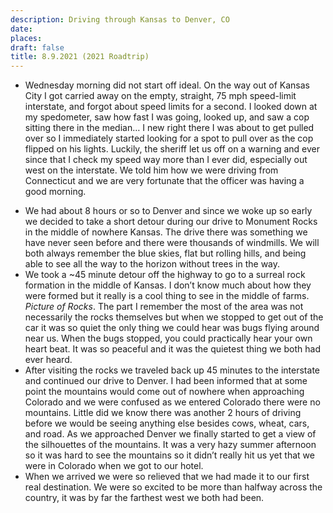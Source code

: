 ```yaml
---
description: Driving through Kansas to Denver, CO
date: 
places: 
draft: false
title: 8.9.2021 (2021 Roadtrip)
---
```

- Wednesday morning did not start off ideal. On the way out of Kansas City I got carried away on the empty, straight, 75 mph speed-limit interstate, and forgot about speed limits for a second. I looked down at my spedometer, saw how fast I was going, looked up, and saw a cop sitting there in the median… I new right there I was about to get pulled over so I immediately started looking for a spot to pull over as the cop flipped on his lights. Luckily, the sheriff let us off on a warning and ever since that I check my speed way more than I ever did, especially out west on the interstate. We told him how we were driving from Connecticut and we are very fortunate that the officer was having a good morning.
* We had about 8 hours or so to Denver and since we woke up so early we decided to take a short detour during our drive to Monument Rocks in the middle of nowhere Kansas. The drive there was something we have never seen before and there were thousands of windmills. We will both always remember the blue skies, flat but rolling hills, and being able to see all the way to the horizon without trees in the way.
* We took a ~45 minute detour off the highway to go to a surreal rock formation in the middle of Kansas. I don’t know much about how they were formed but it really is a cool thing to see in the middle of farms. *Picture of Rocks*. The part I remember the most of the area was not necessarily the rocks themselves but when we stopped to get out of the car it was so quiet the only thing we could hear was bugs flying around near us. When the bugs stopped, you could practically hear your own heart beat. It was so peaceful and it was the quietest thing we both had ever heard.
* After visiting the rocks we traveled back up 45 minutes to the interstate and continued our drive to Denver. I had been informed that at some point the mountains would come out of nowhere when approaching Colorado and we were confused as we entered Colorado there were no mountains. Little did we know there was another 2 hours of driving before we would be seeing anything else besides cows, wheat, cars, and road. As we approached Denver we finally started to get a view of the silhouettes of the mountains. It was a very hazy summer afternoon so it was hard to see the mountains so it didn’t really hit us yet that we were in Colorado when we got to our hotel.
* When we arrived we were so relieved that we had made it to our first real destination. We were so excited to be more than halfway across the country, it was by far the farthest west we both had been.